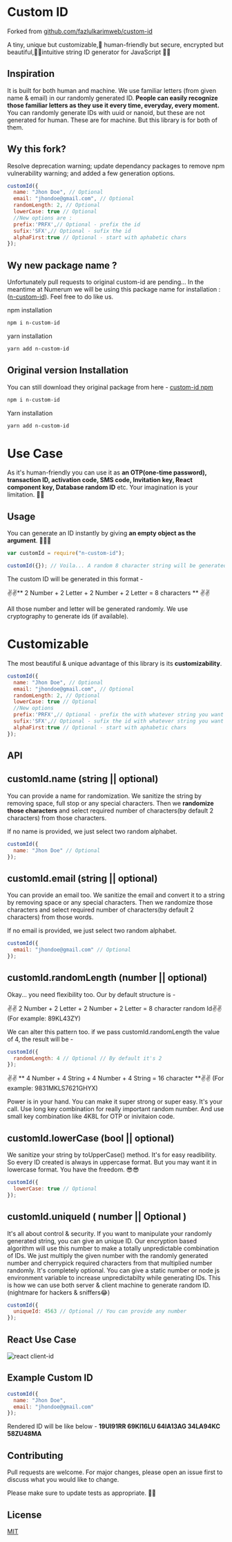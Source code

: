 # Custom ID

Forked from [github.com/fazlulkarimweb/custom-id](https://github.com/fazlulkarimweb/custom-id)

A tiny, unique but customizable,🤠 human-friendly but secure, encrypted but beautiful,🐱‍🐉intuitive string ID generator for JavaScript 🎉🎉



## Inspiration

It is built for both human and machine. We use familiar letters (from given name & email) in our randomly generated ID. **People can easily recognize those familiar letters as they use it every time, everyday, every moment.** You can randomly generate IDs with uuid or nanoid, but these are not generated for human. These are for machine. But this library is for both of them.

## Wy this fork?

Resolve deprecation warning; update dependancy packages to remove npm vulnerability warning; and added a few generation options.

```js
customId({
  name: "Jhon Doe", // Optional
  email: "jhondoe@gmail.com", // Optional
  randomLength: 2, // Optional
  lowerCase: true // Optional
  //New options are :
  prefix:'PRFX',// Optional - prefix the id
  sufix:'SFX',// Optional - sufix the id
  alphaFirst:true // Optional - start with aphabetic chars
});
```

## Wy new package name ?

Unfortunately pull requests to original custom-id are pending... In the meantime at Numerum we will be using this package name for installation : ([n-custom-id](https://www.npmjs.com/package/n-custom-id)). Feel free to do like us.

npm installation

```bash
npm i n-custom-id
```

yarn installation

```bash
yarn add n-custom-id
```

## Original version Installation

You can still download they original package from here - [custom-id npm](https://www.npmjs.com/package/custom-id)

```bash
npm i n-custom-id
```

Yarn installation

```bash
yarn add n-custom-id
```



# Use Case

As it's human-friendly you can use it as **an OTP(one-time password), transaction ID, activation code, SMS code, Invitation key, React component key, Database random ID** etc. Your imagination is your limitation. 🎉🎉

## Usage

You can generate an ID instantly by giving **an empty object as the argument**. 👀👀👀

```js
var customId = require("n-custom-id");

customId({}); // Voila... A random 8 character string will be generated automatically
```

The custom ID will be generated in this format -

✌✌** 2 Number + 2 Letter + 2 Number + 2 Letter = 8 characters ** ✌✌

All those number and letter will be generated randomly. We use cryptography to generate ids (if available).

# Customizable

The most beautiful & unique advantage of this library is its **customizability**.

```js
customId({
  name: "Jhon Doe", // Optional
  email: "jhondoe@gmail.com", // Optional
  randomLength: 2, // Optional
  lowerCase: true // Optional
  //New options
  prefix:'PRFX',// Optional - prefix the with whatever string you want
  sufix:'SFX',// Optional - sufix the id with whatever string you want
  alphaFirst:true // Optional - start with aphabetic chars
});
```

## API

## customId.name (string || optional)

You can provide a name for randomization. We sanitize the string by removing space, full stop or any special characters. Then we **randomize those characters** and select required number of characters(by default 2 characters) from those characters.

If no name is provided, we just select two random alphabet.

```js
customId({
  name: "Jhon Doe" // Optional
});
```

## customId.email (string || optional)

You can provide an email too. We sanitize the email and convert it to a string by removing space or any special characters. Then we randomize those characters and select required number of characters(by default 2 characters) from those words.

If no email is provided, we just select two random alphabet.

```js
customId({
  email: "jhondoe@gmail.com" // Optional
});
```

## customId.randomLength (number || optional)

Okay... you need flexibility too. Our by default structure is -

✌✌ 2 Number + 2 Letter + 2 Number + 2 Letter = 8 character random Id✌✌
(For example: 89KL43ZY)

We can alter this pattern too. if we pass customId.randomLength the value of 4, the result will be -

```js
customId({
  randomLength: 4 // Optional // By default it's 2
});
```

✌✌ ** 4 Number + 4 String + 4 Number + 4 String = 16 character **✌✌
(For example: 9831MKLS7621GHYX)

Power is in your hand. You can make it super strong or super easy. It's your call. Use long key combination for really important random number. And use small key combination like 4K8L for OTP or inivitaion code.

## customId.lowerCase (bool || optional)

We sanitize your string by toUpperCase() method. It's for easy readibility. So every ID created is always in uppercase format. But you may want it in lowercase format. You have the freedom. 😎😎

```js
customId({
  lowerCase: true // Optional
});
```

## customId.uniqueId ( number || Optional )

It's all about control & security. If you want to manipulate your randomly generated string, you can give an unique ID. Our encryption based algorithm will use this number to make a totally unpredictable combination of IDs. We just multiply the given number with the randomly generated number and cherrypick required characters from that multiplied number randomly. It's completely optional. You can give a static number or node js environment variable to increase unpredictabilty while generating IDs. This is how we can use both server & client machine to generate random ID. (nightmare for hackers & sniffers😂)

```js
customId({
  uniqueId: 4563 // Optional // You can provide any number
});
```

## React Use Case

![react client-id](https://i.ibb.co/THvfXW0/Screenshot-267.png)

## Example Custom ID

```js
customId({
  name: "Jhon Doe",
  email: "jhondoe@gmail.com"
});
```

Rendered ID will be like below -
**19UI91RR 69KI16LU 64IA13AG 34LA94KC 58ZU48MA**

## Contributing

Pull requests are welcome. For major changes, please open an issue first to discuss what you would like to change.

Please make sure to update tests as appropriate. 🏃‍🏃‍

## License

[MIT](https://github.com/fazlulkarimweb/custom-Id/blob/master/license)
